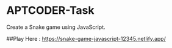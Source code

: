 # APTCODER-Task
Create a Snake game using JavaScript.

##Play Here : https://snake-game-javascript-12345.netlify.app/
